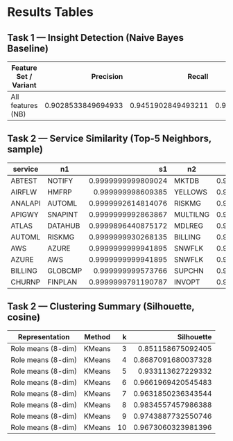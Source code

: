 # Results Tables

## Task 1 — Insight Detection (Naive Bayes Baseline)

| Feature Set / Variant | Precision | Recall | F1 | PR-AUC | Accuracy (+ve) | Accuracy (mean) | Threshold | Valid size | Pos rate (valid) |
|---|---:|---:|---:|---:|---:|---:|---:|---:|---:|
| All features (NB) | 0.9028533849694933 | 0.9451902849493211 | 0.9235196292766784 | 0.9774733165108653 | 0.9451902849493211 | 0.9867125488986641 | 0.9806067807015026 | 308035 | 0.0848767185547097 |

## Task 2 — Service Similarity (Top-5 Neighbors, sample)
| service | n1 | s1 | n2 | s2 | n3 | s3 | n4 | s4 | n5 | s5 |
|---|---|---:|---|---:|---|---:|---|---:|---|---:|
| ABTEST | NOTIFY | 0.9999999999809024 | MKTDB | 0.9999999999349333 | DYNPRC | 0.9999999998786389 | XCHATTR | 0.9999999997867001 | TAXCALC | 0.9999999996770227 |
| AIRFLW | HMFRP | 0.999999998609385 | YELLOWS | 0.9999999953721767 | KAFKA | 0.9999999888122127 | DDSD | 0.9999999793005887 | ELASTIC | 0.9999996950612356 |
| ANALAPI | AUTOML | 0.9999992614814076 | RISKMG | 0.9999991143549807 | BILLING | 0.9999989627174771 | GLOBCMP | 0.9999989224119094 | SUPCHN | 0.9999988448202543 |
| APIGWY | SNAPINT | 0.9999999992863867 | MULTILNG | 0.9999999971777137 | SLSDB | 0.9999999962098263 | TAXCALC | 0.9999999958172383 | XCHATTR | 0.9999999955270946 |
| ATLAS | DATAHUB | 0.9999896440875172 | MDLREG | 0.9999718818442569 | JPNXPP | 0.999951212040954 | SPARK | 0.9999474668239722 | PANDRA | 0.9999318254451391 |
| AUTOML | RISKMG | 0.9999999930268135 | BILLING | 0.9999999744404572 | GLOBCMP | 0.9999999675906348 | SUPCHN | 0.9999999532220397 | PAYPROC | 0.9999998582373713 |
| AWS | AZURE | 0.9999999999941895 | SNWFLK | 0.9999999999270122 | DBRCKS | 0.9999999998043644 | HMFRP | 0.7071067811150845 | AIRFLW | 0.7071067796016148 |
| AZURE | AWS | 0.9999999999941895 | SNWFLK | 0.9999999999622053 | DBRCKS | 0.9999999998659184 | HMFRP | 0.7071067811452451 | AIRFLW | 0.7071067797588978 |
| BILLING | GLOBCMP | 0.999999999573766 | SUPCHN | 0.9999999968161862 | RISKMG | 0.9999999940065972 | AUTOML | 0.9999999744404572 | PAYPROC | 0.9999999528774104 |
| CHURNP | FINPLAN | 0.9999999791190787 | INVOPT | 0.9999998271869271 | RTDASH | 0.9999997446540816 | GEOANL | 0.9999995496414685 | TRNPIPE | 0.9999972450839603 |

## Task 2 — Clustering Summary (Silhouette, cosine)
| Representation | Method | k | Silhouette |
|---|---|---:|---:|
| Role means (8-dim) | KMeans | 3 | 0.851158675092405 |
| Role means (8-dim) | KMeans | 4 | 0.8687091680037328 |
| Role means (8-dim) | KMeans | 5 | 0.933113627229332 |
| Role means (8-dim) | KMeans | 6 | 0.9661969420545483 |
| Role means (8-dim) | KMeans | 7 | 0.9631850236343544 |
| Role means (8-dim) | KMeans | 8 | 0.9834557457986388 |
| Role means (8-dim) | KMeans | 9 | 0.9743887732550746 |
| Role means (8-dim) | KMeans | 10 | 0.9673060323981396 |